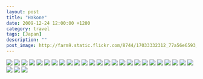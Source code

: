 ```yaml
---
layout: post
title: "Hakone"
date: 2009-12-24 12:00:00 +1200
category: travel
tags: [Japan]
description: ""
post_image: http://farm9.static.flickr.com/8744/17033332312_77a56e6593_o.jpg
---
```

[![](http://farm3.static.flickr.com/2860/9469487398_8e384083dc_c.jpg)](http://farm3.static.flickr.com/2860/9469487398_31ee1c2e69_o.jpg)
[![](http://farm4.static.flickr.com/3834/9469488198_575c33c7ac_c.jpg)](http://farm4.static.flickr.com/3834/9469488198_fd1cfa5427_o.jpg)
[![](http://farm6.static.flickr.com/5345/9469489012_8a21433d22_c.jpg)](http://farm6.static.flickr.com/5345/9469489012_366d778e6e_o.jpg)
[![](http://farm6.static.flickr.com/5327/9469489588_37c4d1f8d9_c.jpg)](http://farm6.static.flickr.com/5327/9469489588_6ffc0193d0_o.jpg)
[![](http://farm6.static.flickr.com/5545/9469490242_07cbd62fa7_c.jpg)](http://farm6.static.flickr.com/5545/9469490242_bb9fc5d539_o.jpg)
[![](http://farm3.static.flickr.com/2850/9469490840_e47ab65312_c.jpg)](http://farm3.static.flickr.com/2850/9469490840_6de349061b_o.jpg)
[![](http://farm6.static.flickr.com/5488/9469491376_f03f09f36e_c.jpg)](http://farm6.static.flickr.com/5488/9469491376_6d0d24be94_o.jpg)
[![](http://farm3.static.flickr.com/2869/9469492030_b41ccba95c_c.jpg)](http://farm3.static.flickr.com/2869/9469492030_ae15ae6dd3_o.jpg)
[![](http://farm8.static.flickr.com/7445/9466709407_378a27de6b_c.jpg)](http://farm8.static.flickr.com/7445/9466709407_cf4ee5a29f_o.jpg)
[![](http://farm4.static.flickr.com/3682/9466709769_d9166a5eef_c.jpg)](http://farm4.static.flickr.com/3682/9466709769_e3afd64272_o.jpg)
[![](http://farm6.static.flickr.com/5528/9466710297_8f829822ec_c.jpg)](http://farm6.static.flickr.com/5528/9466710297_bbbe89a35d_o.jpg)
[![](http://farm6.static.flickr.com/5331/9469494056_e181bbf0b6_c.jpg)](http://farm6.static.flickr.com/5331/9469494056_c385453702_o.jpg)
[![](http://farm8.static.flickr.com/7378/9469494906_6d565407c6_c.jpg)](http://farm8.static.flickr.com/7378/9469494906_3f639da905_o.jpg)
[![](http://farm4.static.flickr.com/3750/9469495302_9a571c59a5_c.jpg)](http://farm4.static.flickr.com/3750/9469495302_24d2e9a58d_o.jpg)
[![](http://farm8.static.flickr.com/7373/9466712613_b48d130999_c.jpg)](http://farm8.static.flickr.com/7373/9466712613_14cfb5ca04_o.jpg)
[![](http://farm3.static.flickr.com/2888/9466713103_fbc1675a2a_c.jpg)](http://farm3.static.flickr.com/2888/9466713103_8091a1a815_o.jpg)
[![](http://farm3.static.flickr.com/2854/9466713465_1b22497270_c.jpg)](http://farm3.static.flickr.com/2854/9466713465_dbef16a48c_o.jpg)
[![](http://farm8.static.flickr.com/7460/9469497210_c6b2706a7b_c.jpg)](http://farm8.static.flickr.com/7460/9469497210_d91355bbdc_o.jpg)
[![](http://farm8.static.flickr.com/7370/9469498116_9a53445034_c.jpg)](http://farm8.static.flickr.com/7370/9469498116_68b8a26a24_o.jpg)
[![](http://farm3.static.flickr.com/2888/9469500244_8018b69036_c.jpg)](http://farm3.static.flickr.com/2888/9469500244_eb677fcfe0_o.jpg)
[![](http://farm8.static.flickr.com/7399/9466718047_edc093d13a_c.jpg)](http://farm8.static.flickr.com/7399/9466718047_0cef912f74_o.jpg)
[![](http://farm6.static.flickr.com/5507/9466718965_617379f084_c.jpg)](http://farm6.static.flickr.com/5507/9466718965_1074b6ceaf_o.jpg)
[![](http://farm6.static.flickr.com/5323/9466719517_8240d66273_c.jpg)](http://farm6.static.flickr.com/5323/9466719517_d0b25d3e5d_o.jpg)
[![](http://farm4.static.flickr.com/3755/9466720075_b7a2b5eb71_c.jpg)](http://farm4.static.flickr.com/3755/9466720075_94bfa85b7d_o.jpg)
[![](http://farm6.static.flickr.com/5507/9466721065_bf20bf13d5_c.jpg)](http://farm6.static.flickr.com/5507/9466721065_d1f840d902_o.jpg)
[![](http://farm3.static.flickr.com/2818/9469505160_4a0096b856_c.jpg)](http://farm3.static.flickr.com/2818/9469505160_9b1d5e2024_o.jpg)
[![](http://farm4.static.flickr.com/3765/9466722911_8c79901e3c_c.jpg)](http://farm4.static.flickr.com/3765/9466722911_d75322d513_o.jpg)
[![](http://farm3.static.flickr.com/2872/9466723837_634d408759_c.jpg)](http://farm3.static.flickr.com/2872/9466723837_a80195e592_o.jpg)
